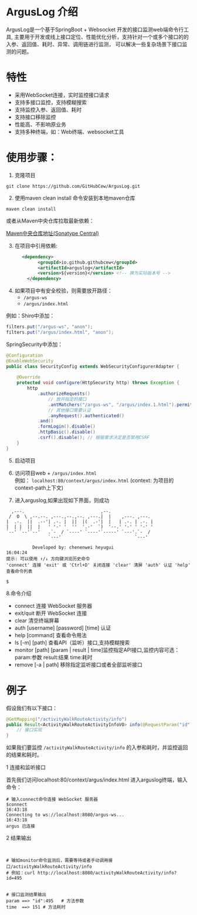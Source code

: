 # ArgusLog 介绍

ArgusLog是一个基于SpringBoot + Websocket 开发的接口监测web端命令行工具, 主要用于开发或线上接口定位、性能优化分析，支持针对一个或多个接口的的入参、返回值、耗时、异常、调用链进行监测， 可以解决一些复杂场景下接口监测的问题。

# 特性
- 采用WebSocket连接，实时监控接口请求
- 支持多接口监控，支持模糊搜索
- 支持监控入参、返回值、耗时
- 支持接口移除监控
- 性能高、不影响原业务
- 支持多种终端，如：Web终端、websocket工具

# 使用步骤：

1. 克隆项目
```shell
git clone https://github.com/GitHubCew/ArgusLog.git
```

2. 使用maven clean install 命令安装到本地maven仓库
```shell
maven clean install
```
或者从Maven中央仓库拉取最新依赖：

[Maven中央仓库地址(Sonatype Central)](https://central.sonatype.com/artifact/io.github.githubcew/arguslog)


3. 在项目中引用依赖:

```xml
      <dependency>
            <groupId>io.github.githubcew</groupId>
            <artifactId>arguslog</artifactId>
            <version>${version}</version> <!-- 换为实际版本号 -->
        </dependency>
```

4. 如果项目中有安全校验，则需要放开路径：
    - `/argus-ws`
    - `/argus/index.html`


例如：Shiro中添加：

   ```java
   filters.put("/argus-ws", "anon");
   filters.put("/argus/index.html", "anon");
   ```

SpringSecurity中添加：
```java
@Configuration
@EnableWebSecurity
public class SecurityConfig extends WebSecurityConfigurerAdapter {
    
    @Override
    protected void configure(HttpSecurity http) throws Exception {
        http
            .authorizeRequests()
                // 放开指定的接口
                .antMatchers("/argus-ws", "/argus/index.1.html").permitAll()
                // 其他接口需要认证
                .anyRequest().authenticated()
            .and()
            .formLogin().disable()
            .httpBasic().disable()
            .csrf().disable(); // 根据需求决定是否禁用CSRF
    }
}
```


5. 启动项目


6. 访问项目web + `/argus/index.html`  
   例如： `localhost:80/context/argus/index.html` (context: 为项目的context-path上下文)


7. 进入arguslog,如果出现如下界面，则成功

``` shell
  ,---.                             ,--.                 
 /  O  \ ,--.--. ,---.,--.,--. ,---.|  |    ,---. ,---.  
|  .-.  ||  .--'| .-. |  ||  |(  .-'|  |   | .-. | .-. | 
|  | |  ||  |   ' '-' '  ''  '.-'  `)  '--.' '-' ' '-' ' 
`--' `--'`--'   .`-  / `----' `----'`-----' `---'.`-  /  
                `---'                            `---'   
                                                         
          Developed by: chenenwei heyugui               
16:04:24
提示: 可以使用 ↑/↓ 方向键浏览历史命令
'connect' 连接 'exit' 或 'Ctrl+D' 关闭连接 'clear' 清屏 'auth' 认证 'help' 查看命令列表

$
```

8.命令介绍
- connect 连接 WebSocket 服务器
- exit/quit 断开 WebSocket 连接
- clear 清空终端屏幕
- auth [username] [password] [time] 认证
- help [command] 查看命令用法
- ls [-m] [path] 查看API（监听）接口,支持模糊搜索
- monitor [path] [param | result | time]监控指定API接口,监控内容可选：param:参数 result:结果 time:耗时
- remove [-a | path] 移除指定监听接口或者全部监听接口


# 例子

假设我们有以下接口：

```java
@GetMapping("/activityWalkRouteActivity/info")
public Result<ActivityWalkRouteActivityInfoVO> info(@RequestParam("id") Long id) {
    // 接口实现
}
```

如果我们要监控 `/activityWalkRouteActivity/info` 的入参和耗时，并监控返回的结果和耗时。


1 连接和监听接口

首先我们访问localhost:80/context/argus/index.html 进入arguslog终端，输入命令：

```shell
# 输入connect命令连接 WebSocket 服务器
$connect
16:43:18
Connecting to ws://localhost:8080/argus-ws...
16:43:18
argus 已连接
```

2 结果输出
```shell 


# 输如monitor命令监测后，需要等待或者手动调用接口/activityWalkRouteActivity/info
# 例如：curl http://localhost:8080/activityWalkRouteActivity/info?id=495


# 接口监测结果输出
param ==> "id":495   # 方法参数
time  ==> 151 # 方法耗时


```

